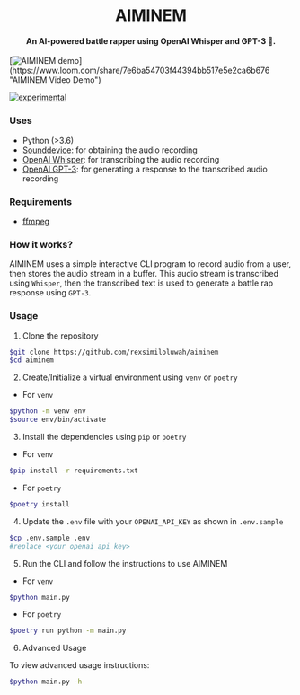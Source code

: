 <h1 align="center">
  AIMINEM
</h1>
<h4 align="center">
    An AI-powered battle rapper using OpenAI Whisper and GPT-3 🚀.
</h4>

[![AIMINEM demo]("https://cdn.loom.com/sessions/thumbnails/7e6ba54703f44394bb517e5e2ca6b676-with-play.gif")](https://www.loom.com/share/7e6ba54703f44394bb517e5e2ca6b676 "AIMINEM Video Demo")

[![experimental](https://badges.github.io/stability-badges/dist/experimental.svg)](https://github.com/badges/stability-badges)

### Uses

- Python (>3.6)
- [Sounddevice](https://pypi.org/project/sounddevice/): for obtaining the audio recording
- [OpenAI Whisper](https://github.com/openai/whisper): for transcribing the audio recording
- [OpenAI GPT-3](https://pypi.org/project/openai/): for generating a response to the transcribed audio recording

### Requirements

- [ffmpeg](https://ffmpeg.org/download.html)

### How it works?

AIMINEM uses a simple interactive CLI program to record audio from a user, then stores the audio stream in a buffer. This audio stream is transcribed using `Whisper`, then the transcribed text is used to generate a battle rap response using `GPT-3`.

### Usage

1. Clone the repository

```bash
$git clone https://github.com/rexsimiloluwah/aiminem
$cd aiminem
```

2. Create/Initialize a virtual environment using `venv` or `poetry`

- For `venv`

```bash
$python -m venv env
$source env/bin/activate
```

3. Install the dependencies using `pip` or `poetry`

- For `venv`

```bash
$pip install -r requirements.txt
```

- For `poetry`

```bash
$poetry install
```

4. Update the `.env` file with your `OPENAI_API_KEY` as shown in `.env.sample`

```bash
$cp .env.sample .env
#replace <your_openai_api_key>
```

5. Run the CLI and follow the instructions to use AIMINEM

- For `venv`

```bash
$python main.py
```

- For `poetry`

```bash
$poetry run python -m main.py
```

6. Advanced Usage

To view advanced usage instructions:

```bash
$python main.py -h
```

